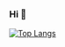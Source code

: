 ### Hi 👋
[![Top Langs](https://github-readme-stats.vercel.app/api/top-langs/?username=andrei9460&layout=compact&langs_count=10&show_icons=true&title_color=83ff08&icon_color=79ff97&text_color=83ff08&bg_color=151515)](https://github.com/anuraghazra/github-readme-stats)
<!--
**Andrei9460/Andrei9460** is a ✨ _special_ ✨ repository because its `README.md` (this file) appears on your GitHub profile.

Here are some ideas to get you started:

- 🔭 I’m currently working on ...
- 🌱 I’m currently learning ...
- 👯 I’m looking to collaborate on ...
- 🤔 I’m looking for help with ...
- 💬 Ask me about ...
- 📫 How to reach me: ...
- 😄 Pronouns: ...
- ⚡ Fun fact: ...



-->
